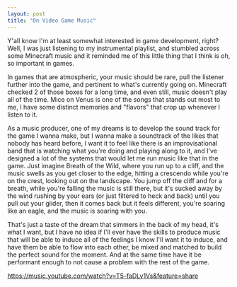 ```yaml
---
layout: post
title: "On Video Game Music"
---
```

Y'all know I'm at least somewhat interested in game development, right? Well, I was just listening to my instrumental playlist, and stumbled across some Minecraft music and it reminded me of this little thing that I think is oh, so important in games.

In games that are atmospheric, your music should be rare, pull the listener further into the game, and pertinent to what's currently going on. Minecraft checked 2 of those boxes for a long time, and even still, music doesn't play all of the time. Mice on Venus is one of the songs that stands out most to me, I have some distinct memories and "flavors" that crop up whenever I listen to it. 

As a music producer, one of my dreams is to develop the sound track for the game I wanna make, but I wanna make a soundtrack of the likes that nobody has heard before, I want it to feel like there is an improvisational band that is watching what you're doing and playing along to it, and I've designed a lot of the systems that would let me run music like that in the game. Just imagine Breath of the Wild, where you run up to a cliff, and the music swells as you get closer to the edge, hitting a crescendo while you're on the crest, looking out on the landscape. You jump off the cliff and for a breath, while you're falling the music is still there, but it's sucked away by the wind rushing by your ears (or just filtered to heck and back) until you pull out your glider, then it comes back but it feels different, you're soaring like an eagle, and the music is soaring with you. 

That's just a taste of the dream that simmers in the back of my head, it's what I want, but I have no idea if I'll ever have the skills to produce music that will be able to induce all of the feelings I know I'll want it to induce, and have them be able to flow into each other, be mixed and matched to build the perfect sound for the moment. And at the same time have it be performant enough to not cause a problem with the rest of the game. 

https://music.youtube.com/watch?v=T5-faDLv1Vs&feature=share